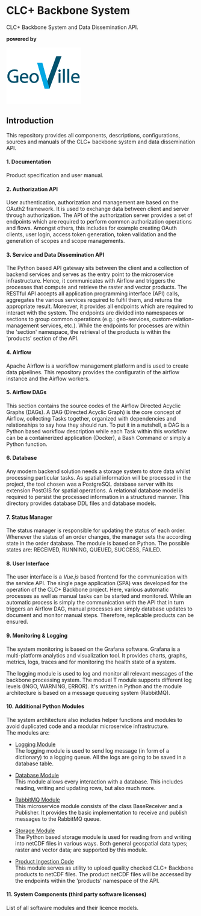 # CLC+ Backbone System
CLC+ Backbone System and Data Dissemination API.

**powered by**

![Figure 1:GeoVille Logo](01_Documentation/img/geoville_logo_150.png)

## Introduction
This repository provides all components, descriptions, configurations, sources and manuals of the CLC+ backbone system and data dissemination API.

#### 1. Documentation 
Product specification and user manual.

#### 2. Authorization API
User authentication, authorization and management are based on the OAuth2 framework. It is used to exchange data between client and server through authorization. 
The API of the authorization server provides a set of endpoints which are required to perform common authorization operations and flows. Amongst others, this includes for example creating OAuth clients, user login, access token generation, token validation and the generation of scopes and scope managements.

#### 3. Service and Data Dissemination API
The Python based API gateway sits between the client and a collection of backend 
services and serves as the entry point to the microservice infrastructure.
Hence, it communicates with Airflow and triggers the processes that compute and
retrieve the raster and vector products.
The RESTful API accepts all application programming interface (API) calls,
aggregates the various services required to fulfil them, and returns the appropriate result.
Moreover, it provides all endpoints which are required to interact with the system. The endpoints are divided into
namespaces or sections to group common operations (e.g.: geo-services, custom-relation-management
services, etc.). While the endpoints for processes are
within the 'section' namespace, the retrieval of the products is within the 
'products' section of the API.

#### 4. Airflow
Apache Airflow is a workflow management platform and is used to create data pipelines. This repository provides the configuratin of the airflow instance and the Airflow workers. 

#### 5. Airflow DAGs
This section contains the source codes of the Airflow Directed Acyclic Graphs (DAGs).
A DAG (Directed Acyclic Graph) is the core concept of Airflow, 
collecting Tasks together, organized with dependencies and relationships 
to say how they should run. To put it in a nutshell, a DAG is a Python based 
workflow description while each Task within this workflow can be a containerized
application (Docker), a Bash Command or simply a Python function.


#### 6. Database
Any modern backend solution needs a storage system to store data whilst processing particular tasks. As spatial information will be processed in the project, the tool chosen was a PostgreSQL database server with its extension PostGIS for spatial operations. A relational database model is required to persist the processed information in a structured manner. This directory provides database DDL files and database models.

#### 7. Status Manager
The status manager is responsible for updating the status of each order. Whenever the status of an order changes, the manager sets the according state in the order database. The module is based on Python. The possible states are: RECEIVED, RUNNING, QUEUED, SUCCESS, FAILED. 

#### 8. User Interface
The user interface is a _Vue.js_ based frontend for the communication with the service API. 
The single page application (SPA) was developed for the operation of the CLC+ Backbone project. 
Here, various automatic processes as well as manual tasks can be started and 
monitored. While an automatic process is simply the communication with the API that 
in turn triggers an Airflow DAG, manual processes are simply database updates to document
and monitor manual steps. Therefore, replicable products can be ensured.

#### 9. Monitoring & Logging
The system monitoring is based on the Grafana software. Grafana is a multi-platform analytics and visualization tool. It provides charts, graphs, metrics, logs, traces and for monitoring the health state of a system. 

The logging module is used to log and monitor all relevant messages of the backbone processing system. The moduel T module supports different log levels (INGO, WARNING, ERROR). It's written in Python and the module architecture is based on a message queueing system (RabbitMQ). 

#### 10. Additional Python Modules
The system architecture also includes helper functions and modules
to avoid duplicated code and a modular microservice infrastructure.  
The modules are:  

* <u>Logging Module</u>  
  The logging module is used to send log message (in form of a dictionary) to a 
  logging queue. All the logs are going to be saved in a database table.  
  
* <u>Database Module</u>  
  This module allows every interaction with a database. This includes reading, 
  writing and updating rows, but also much more.
  
* <u>RabbitMQ Module</u>  
  This microservice module consists of the class BaseReceiver and a Publisher. 
  It provides the basic implementation to receive and publish messages to the RabbitMQ queue.
  
* <u>Storage Module</u>  
  The Python based storage module is used for reading from and writing into netCDF files in various ways.
  Both general geospatial data types; raster and vector data; are supported by this module.
  
* <u>Product Ingestion Code</u>  
  This module serves as utility to upload quality checked CLC+ Backbone 
  products to netCDF files. The product netCDF files will be accessed by the 
  endpoints within the 'products' namespace of the API.

#### 11. System Components (third party software licenses)
List of all software modules and their licence models.
